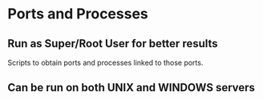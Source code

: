 # Ports and Processes
## Run as Super/Root User for better results

Scripts to obtain ports and processes linked to those ports.

## Can be run on both UNIX and WINDOWS servers
